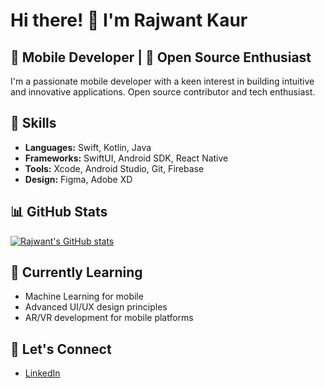 # Hi there! 👋 I'm Rajwant Kaur

## 📱 Mobile Developer | 🌟 Open Source Enthusiast

I'm a passionate mobile developer with a keen interest in building intuitive and innovative applications. Open source contributor and tech enthusiast.

## 🚀 Skills

- **Languages:** Swift, Kotlin, Java
- **Frameworks:** SwiftUI, Android SDK, React Native
- **Tools:** Xcode, Android Studio, Git, Firebase
- **Design:** Figma, Adobe XD

## 📊 GitHub Stats

[![Rajwant's GitHub stats](https://github-readme-stats.vercel.app/api?username=rajwantkaur27&count_private=true&show_icons=true&theme=radical)](https://github.com/rajwantkaur27)


## 🌱 Currently Learning

- Machine Learning for mobile
- Advanced UI/UX design principles
- AR/VR development for mobile platforms

## 💬 Let's Connect

- [LinkedIn](www.linkedin.com/in/rajwant-sandhu-64611a2b3)
